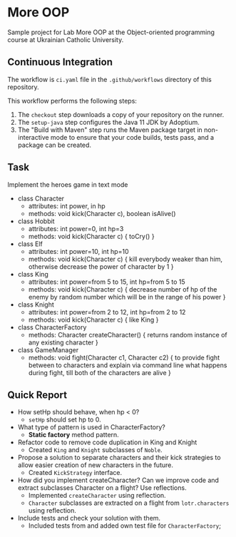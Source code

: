 # More OOP

Sample project for Lab More OOP at the Object-oriented programming course at Ukrainian Catholic University.

## Continuous Integration

The workflow is `ci.yaml` file in the `.github/workflows` directory of this repository.

This workflow performs the following steps:

1. The `checkout` step downloads a copy of your repository on the runner.
1. The `setup-java` step configures the Java 11 JDK by Adoptium.
1. The "Build with Maven" step runs the Maven package target in non-interactive mode to ensure that your code builds, tests pass, and a package can be created.

## Task
Implement the heroes game in text mode
- class Character 
  - attributes: int power, in hp
  - methods: void kick(Character c), boolean isAlive()
- class Hobbit 
  - attributes: int power=0, int hp=3
  - methods: void kick(Character c) { toCry() }
- class Elf 
   - attributes: int power=10, int hp=10
   - methods: void kick(Character c) { kill everybody weaker than him, otherwise decrease the power of character by 1 }
- class King 
   - attributes: int power=from 5 to 15, int hp=from 5 to 15 
   - methods: void kick(Character c) { decrease number of hp of the enemy by random number which will be in the range of his power }
- class Knight 
   - attributes: int power=from 2 to 12, int hp=from 2 to 12
   - methods: void kick(Character c) { like King }
- class CharacterFactory 
   - methods: Character createCharacter() { returns random instance of any existing character } 
- class GameManager
   - methods: void fight(Character c1, Character c2) { to provide fight between to characters and explain via command line what happens during fight, till both of the characters are alive } 


## Quick Report

- How setHp should behave, when hp < 0?
   - `setHp` should set hp to 0.
- What type of pattern is used in CharacterFactory?
   - **Static factory** method pattern.
- Refactor code to remove code duplication in King and Knight
   - Created `King` and `Knight` subclasses of `Noble`.
- Propose a solution to separate characters and their kick strategies to allow easier creation of new characters in the future.
   - Created `KickStrategy` interface.
- How did you implement createCharacter? Can we improve code and extract subclasses Character on a flight? Use reflections.
   - Implemented `createCharacter` using reflection.
   - `Character` subclasses are extracted on a flight from `lotr.characters` using reflection.
- Include tests and check your solution with them.
   - Included tests from and added own test file for `CharacterFactory`;